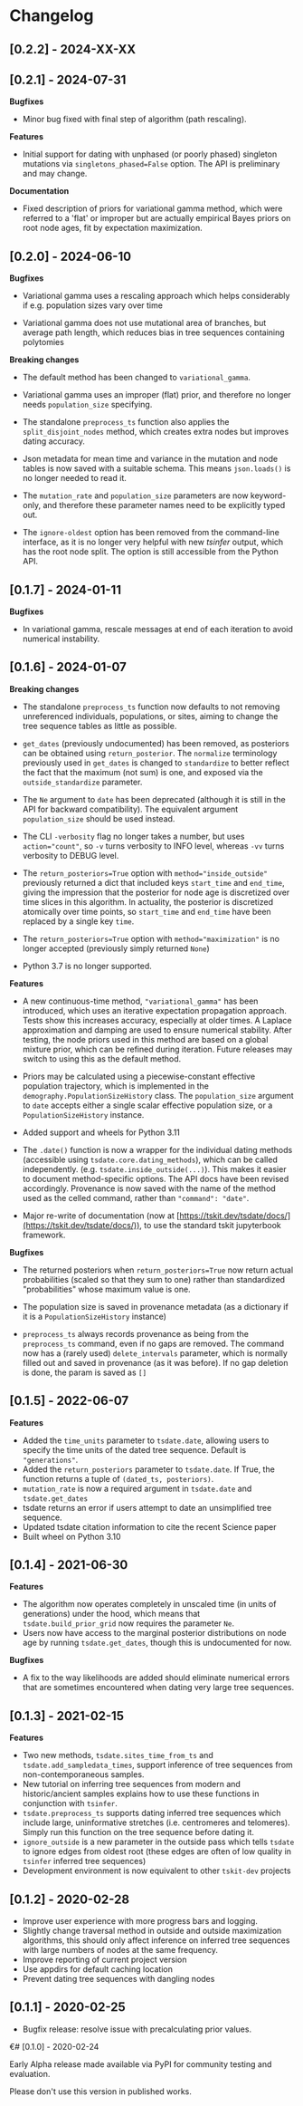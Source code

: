 # Changelog

## [0.2.2] - 2024-XX-XX


## [0.2.1] - 2024-07-31

**Bugfixes**

- Minor bug fixed with final step of algorithm (path rescaling).

**Features**

- Initial support for dating with unphased (or poorly phased) singleton
  mutations via `singletons_phased=False` option. The API is preliminary and
  may change.

**Documentation**

- Fixed description of priors for variational gamma method, which were referred
  to a 'flat' or improper but are actually empirical Bayes priors on root node ages,
  fit by expectation maximization.


## [0.2.0] - 2024-06-10

**Bugfixes**

- Variational gamma uses a rescaling approach which helps considerably if e.g.
  population sizes vary over time

- Variational gamma does not use mutational area of branches, but average path
  length, which reduces bias in tree sequences containing polytomies

**Breaking changes**

- The default method has been changed to `variational_gamma`.

- Variational gamma uses an improper (flat) prior, and therefore
  no longer needs `population_size` specifying.

- The standalone `preprocess_ts` function also applies the `split_disjoint_nodes`
  method, which creates extra nodes but improves dating accuracy.

- Json metadata for mean time and variance in the mutation and node tables is now saved
  with a suitable schema. This means `json.loads()` is no longer needed to read it.

- The `mutation_rate` and `population_size` parameters are now keyword-only, and
  therefore these parameter names need to be explicitly typed out.

- The `ignore-oldest` option has been removed from the command-line interface,
  as it is no longer very helpful with new _tsinfer_ output, which has the root
  node split. The option is still accessible from the Python API.


## [0.1.7] - 2024-01-11

**Bugfixes**

- In variational gamma, rescale messages at end of each iteration to avoid numerical
  instability.

## [0.1.6] - 2024-01-07

**Breaking changes**

- The standalone `preprocess_ts` function now defaults to not removing unreferenced
  individuals, populations, or sites, aiming to change the tree sequence tables as
  little as possible.

- `get_dates` (previously undocumented) has been removed, as posteriors can be
  obtained using `return_posterior`. The `normalize` terminology previously used
  in `get_dates` is changed to `standardize` to better reflect the fact that the
  maximum (not sum) is one, and exposed via the `outside_standardize` parameter.

- The `Ne` argument to `date` has been deprecated (although it is
  still in the API for backward compatibility).  The equivalent argument
  `population_size` should be used instead.

- The CLI `-verbosity` flag no longer takes a number, but uses
  `action="count"`, so `-v` turns verbosity to INFO level,
  whereas `-vv` turns verbosity to DEBUG level.

- The `return_posteriors=True` option with `method="inside_outside"`
  previously returned a dict that included keys `start_time` and `end_time`,
  giving the impression that the posterior for node age is discretized over
  time slices in this algorithm. In actuality, the posterior is discretized
  atomically over time points, so `start_time` and `end_time` have been
  replaced by a single key `time`.

- The `return_posteriors=True` option with `method="maximization"` is no
  longer accepted (previously simply returned `None`)

- Python 3.7 is no longer supported.

**Features**

- A new continuous-time method, `"variational_gamma"` has been introduced, which
  uses an iterative expectation propagation approach. Tests show this increases
  accuracy, especially at older times. A Laplace approximation and damping are
  used to ensure numerical stability. After testing, the node priors used in this
  method are based on a global mixture prior, which can be refined during iteration.
  Future releases may switch to using this as the default method.

- Priors may be calculated using a piecewise-constant effective population trajectory,
  which is implemented in the `demography.PopulationSizeHistory` class. The
  `population_size` argument to `date` accepts either a single scalar effective
  population size, or a `PopulationSizeHistory` instance.

- Added support and wheels for Python 3.11

- The `.date()` function is now a wrapper for the individual dating methods
  (accessible using `tsdate.core.dating_methods`), which can be called independently.
  (e.g. `tsdate.inside_outside(...)`). This makes it easier to document method-specific
  options. The API docs have been revised accordingly. Provenance is now saved with the
  name of the method used as the celled command, rather than `"command": "date"`.

- Major re-write of documentation (now at
  [https://tskit.dev/tsdate/docs/](https://tskit.dev/tsdate/docs/)), to use the
  standard tskit jupyterbook framework.

**Bugfixes**

- The returned posteriors when `return_posteriors=True` now return actual
  probabilities (scaled so that they sum to one) rather than standardized
  "probabilities" whose maximum value is one.

- The population size is saved in provenance metadata (as a dictionary if
  it is a `PopulationSizeHistory` instance)

- `preprocess_ts` always records provenance as being from the `preprocess_ts`
  command, even if no gaps are removed. The command now has a (rarely used)
  `delete_intervals` parameter, which is normally filled out and saved in provenance
  (as it was before). If no gap deletion is done, the param is saved as `[]`


## [0.1.5] - 2022-06-07

**Features**

- Added the `time_units` parameter to `tsdate.date`, allowing users to specify
  the time units of the dated tree sequence. Default is `"generations"`.
- Added the `return_posteriors` parameter to `tsdate.date`. If True, the function
  returns a tuple of `(dated_ts, posteriors)`.
- `mutation_rate` is now a required argument in `tsdate.date` and `tsdate.get_dates`
- tsdate returns an error if users attempt to date an unsimplified tree sequence.
- Updated tsdate citation information to cite the recent Science paper
- Built wheel on Python 3.10


## [0.1.4] - 2021-06-30

**Features**

- The algorithm now operates completely in unscaled time (in units of generations) under
  the hood, which means that `tsdate.build_prior_grid` now requires the parameter
  `Ne`.
- Users now have access to the marginal posterior distributions on node age by running 
  `tsdate.get_dates`, though this is undocumented for now.

**Bugfixes**

- A fix to the way likelihoods are added should eliminate numerical errors that are
  sometimes encountered when dating very large tree sequences.


## [0.1.3] - 2021-02-15

**Features**

- Two new methods, `tsdate.sites_time_from_ts` and `tsdate.add_sampledata_times`, 
  support inference of tree sequences from non-contemporaneous samples.
- New tutorial on inferring tree sequences from modern and historic/ancient samples 
  explains how to use these functions in conjunction with `tsinfer`.
- `tsdate.preprocess_ts` supports dating inferred tree sequences which include large, 
  uninformative stretches (i.e. centromeres and telomeres). Simply run this function 
  on the tree sequence before dating it.
- `ignore_outside` is a new parameter in the outside pass which tells `tsdate` to 
  ignore edges from oldest root (these edges are often of low quality in `tsinfer`
  inferred tree sequences)
- Development environment is now equivalent to other `tskit-dev` projects


## [0.1.2] - 2020-02-28

- Improve user experience with more progress bars and logging.
- Slightly change traversal method in outside and outside maximization algorithms,
  this should only affect inference on inferred tree sequences with large numbers 
  of nodes at the same frequency.
- Improve reporting of current project version
- Use appdirs for default caching location
- Prevent dating tree sequences with dangling nodes



## [0.1.1] - 2020-02-25

- Bugfix release: resolve issue with precalculating prior values.


€# [0.1.0] - 2020-02-24

Early Alpha release made available via PyPI for community testing and evaluation.

Please don't use this version in published works.


